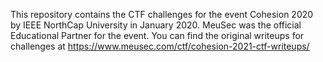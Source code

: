 This repository contains the CTF challenges for the event Cohesion 2020 by IEEE NorthCap University in January 2020.
MeuSec was the official Educational Partner for the event.
You can find the original writeups for challenges at https://www.meusec.com/ctf/cohesion-2021-ctf-writeups/
